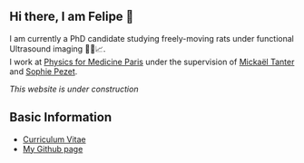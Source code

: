 ## Hi there, I am Felipe 👋

I am currently a PhD candidate studying freely-moving rats under functional Ultrasound imaging 🐀🩻📈.  
I work at [Physics for Medicine Paris](https://www.physicsformedicine.espci.fr) under the supervision of [Mickaël Tanter](https://www.physicsformedicine.espci.fr/tanter-mickael/) and [Sophie Pezet](https://www.physicsformedicine.espci.fr/pezet-sophie/).

_This website is under construction_

## Basic Information

- [Curriculum Vitae]()
- [My Github page](https://github.com/FelipeCybis)
